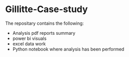 # Gillitte-Case-study

The repositary contains the following:

- Analysis pdf reports summary
- power bi visuals
- excel data work
- Python notebook where analysis has been performed
